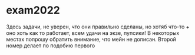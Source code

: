 # exam2022
Здесь задачи, не уверен, что они правильно сделаны, но хотяб что-то + оно хоть как то работает, всем удачи на экзе, пупсики!
В некоторых местах попрошу обратить внимание, что мейн не дописан.
Второй номер делает по подобию первого
